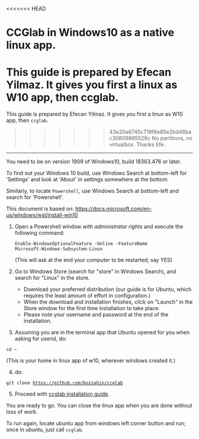 <<<<<<< HEAD
# CCGlab in Windows10 as a native linux app.

This guide is prepared by Efecan Yilmaz. It gives you first a linux as W10 app, then ccglab. 
=======
This guide is prepared by Efecan Yilmaz. It gives you first a linux as W10 app, then <code>ccglab</code>. 
>>>>>>> 43e20a6745c719f6e85e2bd46bac30609865526c
No partitions, no virtualbox.
Thanks Efe.

-----------------------------

You need to be on version 1909 of Windows10, build 18363.476 or later. 

To find out your Windows 10 build, use Windows Search at bottom-left for 'Settings' and look at 'About' in settings somewhere at the bottom.

Similarly, to locate <code>Powershell</code>, use Windows Search at bottom-left and search for 'Powershell'.

This document is based on: https://docs.microsoft.com/en-us/windows/wsl/install-win10

1. Open a Powershell window *with administrator rights* and execute the following command:

	<code>Enable-WindowsOptionalFeature -Online -FeatureName Microsoft-Windows-Subsystem-Linux</code>

	(This will ask at the end your computer to be restarted; say YES)

2. Go to Windows Store (search for "store" in Windows Search), and search for "Linux" in the store.
	- Download your preferred distribution (our guide is for Ubuntu, which requires the least amount of effort in configuration.)
	- When the download and installation finishes, click on "Launch" in the Store window for the first time installation to take place.
	- Please note your username and password at the end of the installation. 


3. Assuming you are in the terminal app that Ubuntu opened for you when asking for userid, do: 

<code>cd ~</code>

(This is your home in linux app of w10, wherever windows created it.)

4. do: 

<code>git clone https://github.com/bozsahin/ccglab </code>

5. Proceed with  <a href="https://github.com/bozsahin/ccglab/blob/master/README.md">ccglab installation guide</a>.

You are ready to go. You can close the linux app when you are done without loss of work. 

To run again, locate ubuntu app from windows left corner button and run; once in ubuntu, just call <code>ccglab</code>. 

